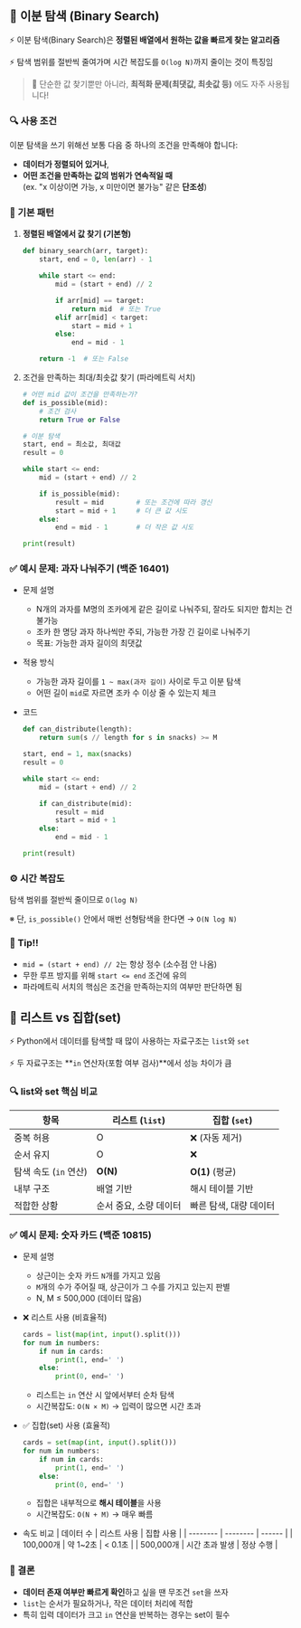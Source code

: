 ## 🔹 이분 탐색 (Binary Search) 
⚡ 이분 탐색(Binary Search)은 **정렬된 배열에서 원하는 값을 빠르게 찾는 알고리즘**

⚡ 탐색 범위를 절반씩 줄여가며 시간 복잡도를 `O(log N)`까지 줄이는 것이 특징임

> 🚀 단순한 값 찾기뿐만 아니라, **최적화 문제(최댓값, 최솟값 등)** 에도 자주 사용됩니다!

### 🔍 사용 조건
이분 탐색을 쓰기 위해선 보통 다음 중 하나의 조건을 만족해야 합니다:

- **데이터가 정렬되어 있거나**,  
- **어떤 조건을 만족하는 값의 범위가 연속적일 때**  
  (ex. "x 이상이면 가능, x 미만이면 불가능" 같은 **단조성**)

### 🔁 기본 패턴
1. **정렬된 배열에서 값 찾기 (기본형)**
    ```python
    def binary_search(arr, target):
        start, end = 0, len(arr) - 1

        while start <= end:
            mid = (start + end) // 2

            if arr[mid] == target:
                return mid  # 또는 True
            elif arr[mid] < target:
                start = mid + 1
            else:
                end = mid - 1

        return -1  # 또는 False
    ```

2. 조건을 만족하는 최대/최솟값 찾기 (파라메트릭 서치)
    ```python
    # 어떤 mid 값이 조건을 만족하는가?
    def is_possible(mid):
        # 조건 검사
        return True or False

    # 이분 탐색
    start, end = 최소값, 최대값
    result = 0

    while start <= end:
        mid = (start + end) // 2

        if is_possible(mid):
            result = mid        # 또는 조건에 따라 갱신
            start = mid + 1     # 더 큰 값 시도
        else:
            end = mid - 1       # 더 작은 값 시도

    print(result)
    ```

### ✅ 예시 문제: 과자 나눠주기 (백준 16401)
- 문제 설명
  - N개의 과자를 M명의 조카에게 같은 길이로 나눠주되, 잘라도 되지만 합치는 건 불가능
  - 조카 한 명당 과자 하나씩만 주되, 가능한 가장 긴 길이로 나눠주기
  - 목표: 가능한 과자 길이의 최댓값

- 적용 방식
  - 가능한 과자 길이를 `1 ~ max(과자 길이)` 사이로 두고 이분 탐색
  - 어떤 길이 `mid`로 자르면 조카 수 이상 줄 수 있는지 체크

- 코드
  ```python
  def can_distribute(length):
      return sum(s // length for s in snacks) >= M

  start, end = 1, max(snacks)
  result = 0

  while start <= end:
      mid = (start + end) // 2

      if can_distribute(mid):
          result = mid
          start = mid + 1
      else:
          end = mid - 1

  print(result)
  ```

### ⚙️ 시간 복잡도
탐색 범위를 절반씩 줄이므로 `O(log N)`

※ 단, `is_possible()` 안에서 매번 선형탐색을 한다면 → `O(N log N)`

### 🧠 Tip!!
- `mid = (start + end) // 2`는 항상 정수 (소수점 안 나옴)
- 무한 루프 방지를 위해 `start <= end` 조건에 유의
- 파라메트릭 서치의 핵심은 조건을 만족하는지의 여부만 판단하면 됨


## 🔹 리스트 vs 집합(set)
⚡ Python에서 데이터를 탐색할 때 많이 사용하는 자료구조는 `list`와 `set`

⚡ 두 자료구조는 **`in` 연산자(포함 여부 검사)**에서 성능 차이가 큼

### 🔍 list와 set 핵심 비교
| 항목 | 리스트 (`list`) | 집합 (`set`) |
|------|------------------|---------------|
| 중복 허용 | O | ❌ (자동 제거) |
| 순서 유지 | O | ❌ |
| 탐색 속도 (`in` 연산) | **O(N)** | **O(1)** (평균) |
| 내부 구조 | 배열 기반 | 해시 테이블 기반 |
| 적합한 상황 | 순서 중요, 소량 데이터 | 빠른 탐색, 대량 데이터 |

### ✅ 예시 문제: 숫자 카드 (백준 10815)
- 문제 설명
  - 상근이는 숫자 카드 `N`개를 가지고 있음
  - `M`개의 수가 주어질 때, 상근이가 그 수를 가지고 있는지 판별
  - N, M ≤ 500,000 (데이터 많음)

- ❌ 리스트 사용 (비효율적)
  ```python
  cards = list(map(int, input().split()))
  for num in numbers:
      if num in cards:
          print(1, end=' ')
      else:
          print(0, end=' ')
  ```
  - 리스트는 `in` 연산 시 앞에서부터 순차 탐색
  - 시간복잡도: `O(N × M)` → 입력이 많으면 시간 초과

- ✅ 집합(set) 사용 (효율적)
  ```python
  cards = set(map(int, input().split()))
  for num in numbers:
      if num in cards:
          print(1, end=' ')
      else:
          print(0, end=' ')
  ```
  - 집합은 내부적으로 **해시 테이블**을 사용
  - 시간복잡도: `O(N + M)` → 매우 빠름

- 속도 비교
  | 데이터 수    | 리스트 사용   | 집합 사용  |
  | -------- | -------- | ------ |
  | 100,000개 | 약 1~2초   | < 0.1초 |
  | 500,000개 | 시간 초과 발생 | 정상 수행  |

### 🧠 결론
- **데이터 존재 여부만 빠르게 확인**하고 싶을 땐 무조건 `set`을 쓰자
- `list`는 순서가 필요하거나, 작은 데이터 처리에 적합
- 특히 입력 데이터가 크고 `in` 연산을 반복하는 경우는 set이 필수